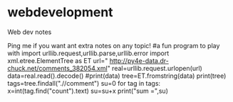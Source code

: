 # webdevelopment
Web dev notes

Ping me if you want ant extra notes on any topic!
#a fun program to play with
import urllib.request,urllib.parse,urllib.error
import xml.etree.ElementTree as ET 
url=" http://py4e-data.dr-chuck.net/comments_382054.xml"
real=urllib.request.urlopen(url)
data=real.read().decode()
#print(data)
tree=ET.fromstring(data)
print(tree)
tags=tree.findall(".//comment")
su=0
for tag in tags:
    x=int(tag.find("count").text)
    su=su+x
print("sum =",su)    
